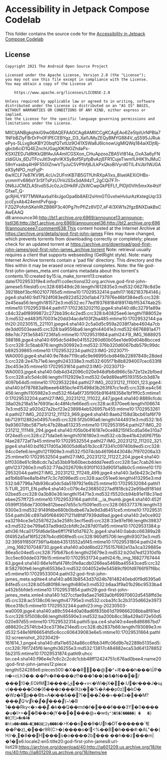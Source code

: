 # Accessibility in Jetpack Compose Codelab

This folder contains the source code for
the [Accessibility in Jetpack Compose Codelab](https://developer.android.com/codelabs/jetpack-compose-accessibility)

## License

```
Copyright 2021 The Android Open Source Project

Licensed under the Apache License, Version 2.0 (the "License");
you may not use this file except in compliance with the License.
You may obtain a copy of the License at

    https://www.apache.org/licenses/LICENSE-2.0

Unless required by applicable law or agreed to in writing, software
distributed under the License is distributed on an "AS IS" BASIS,
WITHOUT WARRANTIES OR CONDITIONS OF ANY KIND, either express or implied.
See the License for the specific language governing permissions and
limitations under the License.
```

MIICIjANBgkqhkiG9w0BAQEFAAOCAg8AMIICCgKCAgEAo6Ze5tpIUrNPBla71NFbBZIyFBrDrPn0FIPECEBYgz_D3_Xal1JMyZEQyBMYG884V_qS595JJRukePys-5LLvg9oKBY20bqfQTxtUz9O41XSWa8J6lcnowUgMlQWq184aiXDjt8j-gbcb6ciD1Q4EZnchUGagXlKlNOZhdaPx-KSXIZEDJ1dRtKkQBfAvJiA4mICGSXon_CHuApzooZBA5VI814a_OxA3a6yFNzIdiGUx_6DJTFcvJitl3vqhrIKXSy8of5FpfpBvAzjEFR1CujeTiwm1UHIK1hJMuC59nYvasbq4H9F550lZnwVTyJuC5VPthfj6JLkPxQkoBiVyrd0TIL4VJbl1WJGAeXSyNPO_mzFyjP-6wXCLF7e87KV9fL4cUv2UFmKB7iB5GTfUhRXpA1ixs_8lselAEXiOHBx-ycmmYv686sY3rSfTsPzU7nVJSSxSdA94zT_2gCQi7F7r-0N6JJCMZLAStvd5SJc0zJcDHkRFJZkWCwpGkPEFLf_PIDjt0Vlh5mxXe4tsYGfxeT_Q-gcRjHLY97TMWAaxbaY4rJgoOpa6b8AEl2sHmGTGvxheHvIurAzKstegUqr33jccEyxAb424emtPvFqog-FZQZPofohSKehRtZB86P3c40Pg7hrPfiZz8VD7_eF4I3XW1s2fgzBNXDakBsCAwEAAQ
d8:announce36:http://bt1.archive.org:6969/announce13:announce-listll36:http://bt1.archive.org:6969/announceel36:http://bt2.archive.org:6969/announceee7:comment638:This content hosted at the Internet Archive at https://archive.org/details/god-first-john-james
Files may have changed, which prevents torrents from downloading correctly or completely; please check for an updated torrent at https://archive.org/download/god-first-john-james/god-first-john-james_archive.torrent
Note: retrieval usually requires a client that supports webseeding (GetRight style).
Note: many Internet Archive torrents contain a 'pad file' directory. This directory and the files within it may be erased once retrieval completes.
Note: the file god-first-john-james_meta.xml contains metadata about this torrent's contents.10:created by15:ia_make_torrent13:creation datei1702953319e4:infod11:collectionsl32:org.archive.god-first-john-jamese5:filesld5:crc328:68549dc26:lengthi1612835e3:md532:06278c8d3e39218bbf3bcf602107765d5:mtime10:17029532414:pathl17:1682183764146.jpge4:sha140:9d17924f083ed922d5220d1ab4737976e46bf384ed5:crc328:2e45eaa56:lengthi181572e3:md532:ec77ed193768184f89174b1f53474ab25:mtime10:17029531844:pathl17:1702363202110.jpge4:sha140:d8c32791a89ac84c32a6f8999872c272bb39c4c2ed5:crc328:b40825ee6:lengthi1188052e3:md532:ed483f570031e20dd34acde103f2ba485:mtime10:17029532144:pathl20:20230515_221101.jpege4:sha140:2c5a0d5c959a2038f7abe4604a7cbde3dd0503eaed5:crc328:ba9556ba6:lengthi44041e3:md532:6676881a47188e7dc72f3e58457236fa5:mtime10:17029531984:pathl24:FB_IMG_1688925388188.jpge4:sha140:695dc5d49e041552260d60b05ee1de90d04b8bcced5:crc328:3c5bab976:lengthi30992e3:md532:376b320d6067bdb579c99dcb892539865:mtime10:17029532234:pathl23:IMG-20230711-WA0000.jpge4:sha140:9e78de7119ca6c9e96995cbd846b22897849c28ded5:crc328:2e47b71e6:lengthi243338e3:md532:605f71b8b8294007cec633f82bc453e35:mtime10:17029531614:pathl23:IMG-20230713-WA0003.jpge4:sha140:0db4d342096c020e948dfb6d966c5b72e12e2bfbed5:crc328:a1c5d4c86:lengthi1112929e3:md532:0e9d89eaff5193155cb3d87e4097b64d5:mtime10:17029532284:pathl27:IMG_20231212_111001_123.jpge4:sha140:bf787683a9beee6485bcfe415498d3b263f87cc1ed5:crc328:ea4c56456:lengthi1105982e3:md532:f64a6f735f905b9164f8358e1bf1ff0c5:mtime10:17029532204:pathl27:IMG_20231212_111022_447.jpge4:sha140:8889cfcdc38a02b218a51e7693fac4c48f4cfe66ed5:crc328:ac8370ee6:lengthi1066747e3:md532:a920d27a2bcf23e238984eb526957b455:mtime10:17029532614:pathl27:IMG_20231212_111123_969.jpge4:sha140:8aeb2158d3bcb61af6f79bb7129112882e04957ced5:crc328:5f2b090a6:lengthi1444931e3:md532:1b59a93607dbc5871efc47b28ba613235:mtime10:17029531954:pathl27:IMG_20231212_111149_294.jpge4:sha140:f05b0b416187e0ce88215f45cd5a56e310a70f24ed5:crc328:c271da0e6:lengthi1016180e3:md532:cb3be41b42d0f67f5bf4ae28772af7a45:mtime10:17029532554:pathl27:IMG_20231212_111202_321.jpge4:sha140:bd16217d05a36005dd6a51b3cc873341c09740b9ed5:crc328:94cc0efe6:lengthi1211909e3:md532:f5074cbb46196443048c7f970206a3325:mtime10:17029532504:pathl27:IMG_20231212_111227_204.jpge4:sha140:b1f0308e61c9b8cdc7a2a53bb91b60becbdddd7eed5:crc328:5ac7cab26:lengthi1237260e3:md532:77da2026709c93f0f1033d905f1a8b0c5:mtime10:17029532044:pathl27:IMG_20231212_111249_499.jpge4:sha140:3a5b423c2e11bad1b6b81ee8a1b4fef7c3c7d096ed5:crc328:aac051ee6:lengthi413295e3:md532:b87796a7db936ca0dc5da5197921e6b25:mtime10:17029532084:pathl15:TUR_2011_EN.pdfe4:sha140:c079c4e236850227adf818cb22e95bd9181dd02bed5:crc328:0a3b80e36:lengthi15471e3:md532:f5520cb94b91e118c31edebee257ff725:mtime10:17029533164:pathl14:__ia_thumb.jpge4:sha140:452f0599ff356de73009e812beed7d55c1cf5091ed5:crc328:065377376:lengthi139300e3:md532:9149fdbe680b0bdbe67a3e9d3d6451ce5:mtime10:17029531554:pathl36:c897a95f6849071211d8fdf7939dd9ad.jpge4:sha140:2e0ce902ea32194ce3e52587622a3e258fc3ecf5ed5:crc328:33e97ef96:lengthi39837e3:md532:be799a637ad9dd2cbfdfc2e287d011a95:mtime10:17029531384:pathl36:f4ca0175fd6de5be6ff17f81d1d7627c.jpge4:sha140:0abdcc66389a280f4952a5af16f52287b4cd908fed5:crc328:960df5706:lengthi93073e3:md532:39591f850f736f1a4bbb43513552a5f45:mtime10:17029531804:pathl24:fb_img_1682107048730.jpge4:sha140:a0dd6bd22755157682e13a3ca329885e86ea5c04ed5:crc328:75fb67bc6:lengthi25679e3:md532:b20d7ed12310d1b3cc5ec60dde0379b15:mtime10:17029531734:pathl24:fb_img_1682776744463.jpge4:sha140:66e1e1faf478fc0fe8acdb0266ea5468ba45543ced5:crc328:582760fe6:lengthi65536e3:md532:004052e9e54589cf90fd9766f97f6bce5:mtime10:17029533004:pathl32:god-first-john-james_meta.sqlitee4:sha140:a863b8543d37d24b78148240ebd0f9d6395a684fed5:crc328:b05d80f86:lengthi680e3:md532:b6aa3f9a01b29bc9533ba4a452b5bfde5:mtime10:17029531854:pathl29:god-first-john-james_meta.xmle4:sha140:1d27ccfae9a5ae21d63a0bf69970602d5458ffd3ed5:crc328:ac5138c06:lengthi47795e3:md532:ccba3fc3c2b3135d662e39739bce318c5:mtime10:17029532344:pathl23:img-20230503-wa0009.jpge4:sha140:a89c5944d0a08ad6f835b61d799666208bba8f81ed5:crc328:5f5008c66:lengthi85590e3:md532:ba200b8cc38a429a072e50d5020e97d55:mtime10:17029532314:pathl5:ipa.ce4:sha140:e4ee8d86867bd7d88620c2574fcb43ce3736e214ed5:crc328:db2837b66:lengthi193089e3:md532:548e16f66654fd5c6ccc606439083e6e5:mtime10:17029531664:pathl32:screenshot_20230429-161614_1.pnge4:sha140:dfa11e6524a86cc6fbb34ffc06d9b7e2289b5135ed5:crc328:76f7245f6:lengthi36255e3:md532:13817c484882eca53d6413788525b2315:mtime10:17029531874:pathl9:uhcc bn.ce4:sha140:f96e4e7c6c2c2cdc1cbb48ff12424751c676ad0bee4:name20:god-first-john-james12:piece lengthi524288e6:pieces500:�X��R૳��@�^+Ԙ���h���\ÛP�n�<cLh3��.��Pv�#����zf!���1��]�&�N��𚃠�/���!0�;EOИM3����{ڨ��+v<�Wi�jX��:U�r���J�պv(�����Dd�{6���z���IX(x��%�A��p0z]�kO� �Wz�Rp��©b+A�i��&��?(���Ż��=��Ex���M?_���Q߆rk�����(~_\�B
1���Rky<�>��_._�k��Q��md�ř����f���3Y�0����
�u�I>=��B��o�jY������@+�wd`y"3�5�]�����|	�	�}�0T=�e�4�	�hta��n���↭���QШ2y���6`�>K��o��9�Uh�DT������`뵊��P�z)_���r9R{C>�{����s�!<%��B�h���#:�AL"��{H/r�,�8��H���s�o����2b��� ��h��z���m|�1�e6:locale2:en5:title20:god-first-john-james8:url-listl29:https://archive.org/download/40:http://ia601209.us.archive.org/18/items/40:http://ia801209.us.archive.org/18/items/ee
